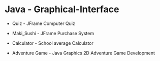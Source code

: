 # Java - Graphical-Interface

- Quiz - JFrame Computer Quiz

- Maki_Sushi - JFrame Purchase System

- Calculator - School average Calculator

- Adventure Game - Java Graphics 2D Adventure Game Development 
